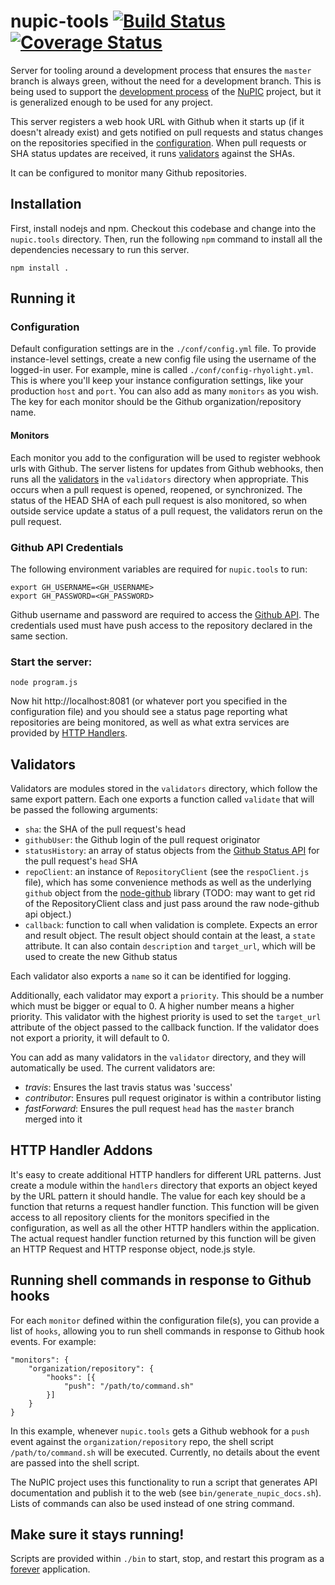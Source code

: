 nupic-tools [![Build Status](https://travis-ci.org/numenta/nupic.tools.png?branch=master)](https://travis-ci.org/numenta/nupic.tools) [![Coverage Status](https://coveralls.io/repos/numenta/nupic.tools/badge.png?branch=master)](https://coveralls.io/r/numenta/nupic.tools?branch=master)
=============

Server for tooling around a development process that ensures the `master` branch is always green, without the need for a development branch. This is being used to support the [development process](https://github.com/numenta/nupic/wiki/Developer-Workflow) of the [NuPIC](http://github.com/numenta/nupic) project, but it is generalized enough to be used for any project.

This server registers a web hook URL with Github when it starts up (if it doesn't already exist) and gets notified on pull requests and status changes on the repositories specified in the [configuration](#configuration). When pull requests or SHA status updates are received, it runs [validators](#validators) against the SHAs. 

It can be configured to monitor many Github repositories.

## Installation

First, install nodejs and npm. Checkout this codebase and change into the `nupic.tools` directory. Then, run the following `npm` command to install all the dependencies necessary to run this server.

    npm install .

## Running it

### Configuration

Default configuration settings are in the `./conf/config.yml` file. To provide instance-level settings, create a new config file using the username of the logged-in user. For example, mine is called `./conf/config-rhyolight.yml`. This is where you'll keep your instance configuration settings, like your production `host` and `port`. You can also add as many `monitors` as you wish. The key for each monitor should be the Github organization/repository name.

#### Monitors

Each monitor you add to the configuration will be used to register webhook urls with Github. The server listens for updates from Github webhooks, then runs all the [validators](#validators) in the `validators` directory when appropriate. This occurs when a pull request is opened, reopened, or synchronized. The status of the HEAD SHA of each pull request is also monitored, so when outside service update a status of a pull request, the validators rerun on the pull request. 

### Github API Credentials

The following environment variables are required for `nupic.tools` to run:

    export GH_USERNAME=<GH_USERNAME>
    export GH_PASSWORD=<GH_PASSWORD>

Github username and password are required to access the [Github API](http://developer.github.com/). The credentials used must have push access to the repository declared in the same section.

### Start the server:

    node program.js

Now hit http://localhost:8081 (or whatever port you specified in the configuration file) and you should see a status page reporting what repositories are being monitored, as well as what extra services are provided by [HTTP Handlers](#http_handler_addons).

## Validators

Validators are modules stored in the `validators` directory, which follow the same export pattern. Each one exports a function called `validate` that will be passed the following arguments:

- `sha`: the SHA of the pull request's head
- `githubUser`: the Github login of the pull request originator
- `statusHistory`: an array of status objects from the [Github Status API](http://developer.github.com/v3/repos/statuses/) for the pull request's `head` SHA
- `repoClient`: an instance of `RepositoryClient` (see the `respoClient.js` file), which has some convenience methods as well as the underlying `github` object from the [node-github](https://github.com/ajaxorg/node-github) library (TODO: may want to get rid of the RepositoryClient class and just pass around the raw node-github api object.)
- `callback`: function to call when validation is complete. Expects an error and result object. The result object should contain at the least, a `state` attribute. It can also contain `description` and `target_url`, which will be used to create the new Github status

Each validator also exports a `name` so it can be identified for logging.

Additionally, each validator may export a `priority`. This should be a number which must be bigger or equal to 0. A higher number means a higher priority. This validator with the highest priority is used to set the `target_url` attribute of the object passed to the callback function. If the validator does not export a priority, it will default to 0.

You can add as many validators in the `validator` directory, and they will automatically be used. The current validators are:

- *travis*: Ensures the last travis status was 'success'
- *contributor*: Ensures pull request originator is within a contributor listing
- *fastForward*: Ensures the pull request `head` has the `master` branch merged into it

## HTTP Handler Addons

It's easy to create additional HTTP handlers for different URL patterns. Just create a module within the `handlers` directory that exports an object keyed by the URL pattern it should handle. The value for each key should be a function that returns a request handler function. This function will be given access to all repository clients for the monitors specified in the configuration, as well as all the other HTTP handlers within the application. The actual request handler function returned by this function will be given an HTTP Request and HTTP response object, node.js style.

## Running shell commands in response to Github hooks

For each `monitor` defined within the configuration file(s), you can provide a list of `hooks`, allowing you to run shell commands in response to Github hook events. For example:

    "monitors": {
        "organization/repository": {
            "hooks": [{
                "push": "/path/to/command.sh"
            }]
        }
    }

In this example, whenever `nupic.tools` gets a Github webhook for a `push` event against the `organization/repository` repo, the shell script `/path/to/command.sh` will be executed. Currently, no details about the event are passed into the shell script.

The NuPIC project uses this functionality to run a script that generates API documentation and publish it to the web (see `bin/generate_nupic_docs.sh`). Lists of commands can also be used instead of one string command.

## Make sure it stays running!

Scripts are provided within `./bin` to start, stop, and restart this program as a [forever](https://npmjs.org/package/forever) application.
